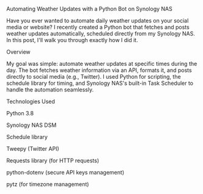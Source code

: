 Automating Weather Updates with a Python Bot on Synology NAS

Have you ever wanted to automate daily weather updates on your social media or website? I recently created a Python bot that fetches and posts weather updates automatically, scheduled directly from my Synology NAS. In this post, I'll walk you through exactly how I did it.

Overview

My goal was simple: automate weather updates at specific times during the day. The bot fetches weather information via an API, formats it, and posts directly to social media (e.g., Twitter). I used Python for scripting, the schedule library for timing, and Synology NAS's built-in Task Scheduler to handle the automation seamlessly.

Technologies Used

Python 3.8

Synology NAS DSM

Schedule library

Tweepy (Twitter API)

Requests library (for HTTP requests)

python-dotenv (secure API keys management)

pytz (for timezone management)
